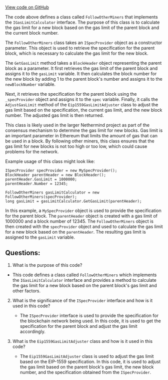 [View code on GitHub](https://github.com/NethermindEth/nethermind/src/Nethermind/Nethermind.Consensus/FollowOtherMiners.cs)

The code above defines a class called `FollowOtherMiners` that implements the `IGasLimitCalculator` interface. The purpose of this class is to calculate the gas limit for a new block based on the gas limit of the parent block and the current block number. 

The `FollowOtherMiners` class takes an `ISpecProvider` object as a constructor parameter. This object is used to retrieve the specification for the parent block, which is necessary to calculate the gas limit for the new block. 

The `GetGasLimit` method takes a `BlockHeader` object representing the parent block as a parameter. It first retrieves the gas limit of the parent block and assigns it to the `gasLimit` variable. It then calculates the block number for the new block by adding 1 to the parent block's number and assigns it to the `newBlockNumber` variable. 

Next, it retrieves the specification for the parent block using the `_specProvider` object and assigns it to the `spec` variable. Finally, it calls the `AdjustGasLimit` method of the `Eip1559GasLimitAdjuster` class to adjust the gas limit based on the specification, the current gas limit, and the new block number. The adjusted gas limit is then returned. 

This class is likely used in the larger Nethermind project as part of the consensus mechanism to determine the gas limit for new blocks. Gas limit is an important parameter in Ethereum that limits the amount of gas that can be used in a block. By following other miners, this class ensures that the gas limit for new blocks is not too high or too low, which could cause problems for the network. 

Example usage of this class might look like:

```
ISpecProvider specProvider = new MySpecProvider();
BlockHeader parentHeader = new BlockHeader();
parentHeader.GasLimit = 1000000;
parentHeader.Number = 12345;

FollowOtherMiners gasLimitCalculator = new FollowOtherMiners(specProvider);
long gasLimit = gasLimitCalculator.GetGasLimit(parentHeader);
```

In this example, a `MySpecProvider` object is used to provide the specification for the parent block. The `parentHeader` object is created with a gas limit of 1000000 and a block number of 12345. The `FollowOtherMiners` object is then created with the `specProvider` object and used to calculate the gas limit for a new block based on the `parentHeader`. The resulting gas limit is assigned to the `gasLimit` variable.
## Questions: 
 1. What is the purpose of this code?
   - This code defines a class called `FollowOtherMiners` which implements the `IGasLimitCalculator` interface and provides a method to calculate the gas limit for a new block based on the parent block's gas limit and other factors.

2. What is the significance of the `ISpecProvider` interface and how is it used in this code?
   - The `ISpecProvider` interface is used to provide the specification for the blockchain network being used. In this code, it is used to get the specification for the parent block and adjust the gas limit accordingly.

3. What is the `Eip1559GasLimitAdjuster` class and how is it used in this code?
   - The `Eip1559GasLimitAdjuster` class is used to adjust the gas limit based on the EIP-1559 specification. In this code, it is used to adjust the gas limit based on the parent block's gas limit, the new block number, and the specification obtained from the `ISpecProvider`.